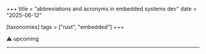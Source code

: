 +++
title = "abbreviations and acronyms in embedded systems dev"
date = "2025-06-12"

[taxonomies]
tags = ["rust", "embedded"]
+++

⚠️ upcoming
<!-- more -->
---
